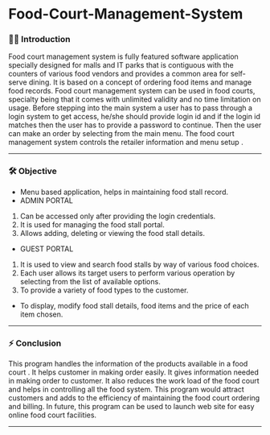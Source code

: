 # Food-Court-Management-System

### :woman_technologist: Introduction

Food court management  system is fully featured software application specially designed for malls and IT parks that is contiguous with the counters of various food vendors and provides a common area for self-serve dining. It is based on a concept of ordering food items and manage food records.
Food court  management system  can be used in food courts, specialty being that it comes with unlimited validity and no time limitation on usage. Before stepping into the main system a user has to pass through a login system to get access, he/she should provide login id and if the login id matches then the user has to provide a password to continue. Then the user can make an order by selecting from the main menu. The food court management system controls the retailer information and menu setup .


---
### :hammer_and_wrench: Objective

- Menu based application, helps in maintaining food stall record.
- ADMIN PORTAL
 
1. Can be accessed only after providing the login credentials.
2. It is used for managing the food stall portal.
3. Allows adding, deleting or viewing the food stall details. 
- GUEST PORTAL 

1. It is used to view and search food stalls by way of various food choices. 
2. Each user allows its target users to perform various operation by selecting from the list of available options.
3. To provide a variety of food types to the customer. 

- To display, modify food stall details, food items and the price of each item chosen. 

--- 
### :zap: Conclusion

This program handles the information of the products available in a food court . It helps customer in making order easily. It gives information needed in making order to customer. It also reduces the work load of the food court and helps in controlling all the food system.
This program would attract customers and adds to the efficiency of maintaining the food court ordering and billing. In future, this program can be used to launch web site for easy online food court facilities.


---

<div id="header" align="center">
  
  <img src="https://komarev.com/ghpvc/?username=vaishaliranjan&style=flat-square&color=blue" alt=""/>
  
<div>




